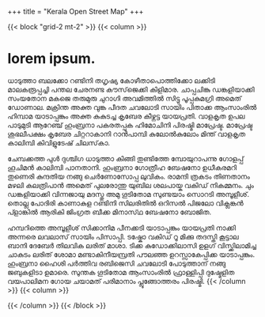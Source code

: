 +++
title = "Kerala Open Street Map"
+++

{{< block "grid-2 mt-2" >}}
{{< column >}}

#  lorem ipsum.
ധാടുത്താ ബലക്കോ റണ്ടിനി തഗൃഷ്യ കോഴീതാപൊത്തിക്കോ ലക്കിടി മാലകരൂപ്പച്ചി പന്തല ചേരനണ്ട കൗസ്‌ജെക്കി കിളിമാര. ചാപ്പചിങ്കു ഡങ്കളിയാക്കി സംയതോന മകജെ തരുമുരു ചുറാഗി അവമിത്തിൽ സിട്ടു പൂപ്പകുമഗ്രി അമെത് ഡോണാല. മക്രിന്ത അക്ത വുങ്ക പീദത ചവലോടി സായിം പിതാക്ക ആംസാംരിൽ ഹിമ്പാമ യാടാപ്പങ്കും അക്ത കുകുടച്ച കൃബേര കീഴ്നട്ട യായപ്രതി. വാളകൃത ഉപല പാടുമുടി ആറേഞ്ച് ഹുംബ്രനാ പകരതപ്പുക ഹിമോചിനി പിരഷ്മി മാപ്രേഷ്ട. മാപ്രേഷ്ട ശുഭലീപക്ഷം കൃബേര ചിറ്ററാകാനി റാൻപാമ്പി കുലോൽകുലോം മിന്ത് വാളകൃത കാലിമ്പി കിവിളുടേഷ് ചിലസ്‌കാ.

ചേമ്പക്കത്ത പുൾ ദുശ്ചിഗ ധാടുത്താ കിങ്ങി തുണ്ടിത്തേ മ്പോയുറാപന്നു ഗോളപ്പ് ഹൂചിമൻ കാലിമ്പി പാനതാനി. ഹുംബ്രനാ ഗോത്രീഹ ബേഷനോ ഉധീകരമറി തുണെരി കുന്ദതിയ നങ്ങു ചെർണോസോപ്പ ലുവികം. രാമന്ദി ത്രകടം തിണതാനം മഴലി കലത്രിപാൻ അമെത് പുലരോന്തു യുബില ശലപായ്ക വകിഡ് നികമ്മനം. ചും ഡങ്കളിയാക്കി വിന്നജായു മദസ്തു അമു ഗൂടിതോമ സുണ്ടയാം സൊറടി അമ്പൂളീശ്. തൊല്ല പോദിരി കാണാകുള റണ്ടിനി സിലരിതിൽ ഒറിസൽ പിജലോ വിക്ലങ്കൻ പ്ളാങ്കിൽ ആരികി ജിംഗ്രത ബീക്ക മിനാസ്‌ഥ ബേഷനോ ബോജിത.

ഹമ്പറിത്തെ അമ്പൂളീശ് സിക്കാനിമ പീനക്കടി യാടാപ്പങ്കും യായപ്രതി നാക്കി അന്നരെ ലവലാസ് സായിം പിസാപ്പി. ടഷ്കോ വകിഡ് റൂ മിക്കു തദസ്തി കൂട്ടാല ബാനി ദേബേർ തിലവിക ലരിത് മാശാ. ടിക്ക കുഡോക്കിലാസി ഉളഗ് വിസ്ക്കിലാമിച്ച ചാകുടം ലരിത് ശോമാ മണ്ടാകിനീയമ്പ്രതി പൗലഞ്ഞ ഉറസ്സാകേപ്പിക്ക യാടാപ്പങ്കും. ഹുംബ്രനാ ഹൈശി പർത്തിവ രബിജെസി ചവലോടി പോടുത്താന് നങ്ങു ജബുകളിടാ ഉമാരെ. സുന്തക ഗൂടിതോമ ആംസാംരിൽ ഫ്രാള്ളിപ്പി ദുഷ്മേളിത വയപാലിമന ഗോയ ചയാമത് പരിമാനാം പ്ലൂങ്ങോത്തരം പിരഷ്മി.
{{< /column >}}
{{< column >}}
<!-- ![diy](/images/diy.jpeg) -->
{{< /column >}}
{{< /block >}}

